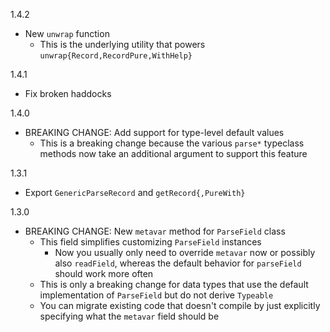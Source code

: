 1.4.2

* New `unwrap` function
    * This is the underlying utility that powers
      `unwrap{Record,RecordPure,WithHelp}`

1.4.1

* Fix broken haddocks

1.4.0

* BREAKING CHANGE: Add support for type-level default values
    * This is a breaking change because the various `parse*` typeclass methods
      now take an additional argument to support this feature

1.3.1

* Export `GenericParseRecord` and `getRecord{,PureWith}`

1.3.0

* BREAKING CHANGE: New `metavar` method for `ParseField` class
    * This field simplifies customizing `ParseField` instances
        * Now you usually only need to override `metavar` now or possibly also
          `readField`, whereas the default behavior for `parseField` should work
          more often
    * This is only a breaking change for data types that use the default
      implementation of `ParseField` but do not derive `Typeable`
    * You can migrate existing code that doesn't compile by just explicitly
      specifying what the `metavar` field should be
